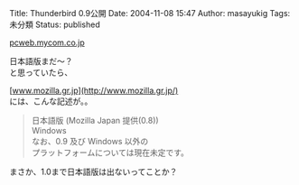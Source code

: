 Title: Thunderbird 0.9公開
Date: 2004-11-08 15:47
Author: masayukig
Tags: 未分類
Status: published

[pcweb.mycom.co.jp](http://pcweb.mycom.co.jp/news/2004/11/05/010.html)

日本語版まだ〜？  
と思っていたら、

[www.mozilla.gr.jp](http://www.mozilla.gr.jp/)  
には、こんな記述が。。

> 日本語版 (Mozilla Japan 提供(0.8))  
> Windows  
> なお、0.9 及び Windows 以外の  
> プラットフォームについては現在未定です。

まさか、1.0まで日本語版は出ないってことか？
